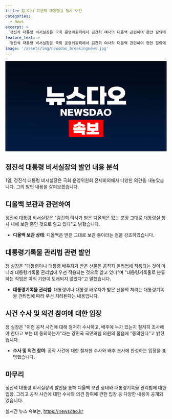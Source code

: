 ```yaml
---
title: 김 여사 디올백 대통령실 청사 보관
categories:
  - News
excerpt: >
  정진석 대통령 비서실장은 국회 운영위원회에서 김건희 여사의 디올백 관련하여 현안 질의에 응답했다. 그는 디올백은 대통령실 청사 내에 보관 중이라고 밝히며, 이에 대한 현장 실사 요청에 대해 보안 구역이며 관련 규정을 살펴봐야 한다고 언급했다. 또한, 김 여사의 가방 수수 의혹을 비판하고 이에 대한 철저한 수사에 동의한다고 밝혔다.
feature_text: >
  정진석 대통령 비서실장은 국회 운영위원회에서 김건희 여사의 디올백 관련하여 현안 질의에 응답했다. 그는 디올백은 대통령실 청사 내에 보관 중이라고 밝히며, 이에 대한 현장 실사 요청에 대해 보안 구역이며 관련 규정을 살펴봐야 한다고 언급했다. 또한, 김 여사의 가방 수수 의혹을 비판하고 이에 대한 철저한 수사에 동의한다고 밝혔다.
image: '/assets/img/newsdao_breakingnews.jpg'
---
```


<p><img src="/assets/img/newsdao_breakingnews.jpg" alt="pcversion 속보" /></p>

<h2 data-ke-size="size26">정진석 대통령 비서실장의 발언 내용 분석</h2>

<p data-ke-size="size16">1일, 정진석 대통령 비서실장은 국회 운영위원회 전체회의에서 다양한 의견을 내놓았습니다. 그의 발언 내용을 살펴보겠습니다.</p>

<h2 data-ke-size="size24">디올백 보관과 관련하여</h2>

<p data-ke-size="size16">정진석 대통령 비서실장은 "김건희 여사가 받은 디올백은 있는 포장 그대로 대통령실 청사 내에 보관 중인 것으로 알고 있다"고 밝혔습니다.</p>

<ul>
    <li><b>디올백 보관 상태</b>: 디올백은 받은 그대로 보관 중이라는 점을 강조하였습니다.</li>
</ul>

<h2 data-ke-size="size24">대통령기록물 관리법 관련 발언</h2>

<p data-ke-size="size16">정 실장은 "대통령이나 대통령 배우자가 받은 선물은 공직자 윤리법에 적용되는 것이 아니라 대통령기록물 관리법에 우선 적용되는 것으로 알고 있다"며 "대통령기록물로 분류하는 작업은 아직 기한이 도래되지 않았다"고 말했습니다.</p>

<ul>
    <li><b>대통령기록물 관리법</b>: 대통령이나 대통령 배우자가 받은 선물의 처리는 대통령기록물 관리법에 따라 우선 처리된다는 내용입니다.</li>
</ul>

<h2 data-ke-size="size24">사건 수사 및 의견 참여에 대한 입장</h2>

<p data-ke-size="size16">정 실장은 "이런 공작 사건에 대해 철저히 수사하고, 배후에 누가 있는지 철저히 조사해야 한다고 보는 데 동의하는가"라는 강민국 국민의힘 의원의 물음에 "동의한다"고 밝혔습니다.</p>

<ul>
    <li><b>수사 및 의견 참여</b>: 공작 사건에 대한 철저한 수사와 배후 조사에 찬성하는 입장을 표명했습니다.</li>
</ul>

<h2 data-ke-size="size24">마무리</h2>

<p data-ke-size="size16">정진석 대통령 비서실장의 발언을 통해 디올백 보관 상태와 대통령기록물 관리법에 대한 입장, 그리고 공작 사건에 대한 수사와 의견 참여에 관한 입장 등 다양한 내용이 공개되었습니다.</p>
실시간 뉴스 속보는, <a href="https://newsdao.kr" rel="dofollow">https://newsdao.kr</a>


